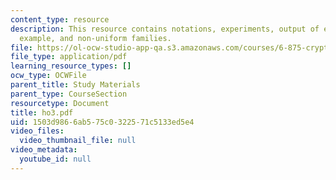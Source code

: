 ```yaml
---
content_type: resource
description: This resource contains notations, experiments, output of experiments,
  example, and non-uniform families.
file: https://ol-ocw-studio-app-qa.s3.amazonaws.com/courses/6-875-cryptography-and-cryptanalysis-spring-2005/1503d9866ab575c0322571c5133ed5e4_ho3.pdf
file_type: application/pdf
learning_resource_types: []
ocw_type: OCWFile
parent_title: Study Materials
parent_type: CourseSection
resourcetype: Document
title: ho3.pdf
uid: 1503d986-6ab5-75c0-3225-71c5133ed5e4
video_files:
  video_thumbnail_file: null
video_metadata:
  youtube_id: null
---
```

